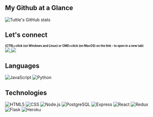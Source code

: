 ## My Github at a Glance
<!-- <img height="180em" src="https://github-readme-stats.vercel.app/api?username=jjtuttle&show_icons=true&hide_border=true&&count_private=true&include_all_commits=true" /> -->

![Tuttle's GitHub stats](https://github-readme-stats.vercel.app/api?username=jjtuttle&show_icons=true&theme=merko)

<!-- ![visitors](https://visitor-badge.glitch.me/badge?page_id=jjtuttle) -->

<!-- [![Tuttle's wakatime stats](https://github-readme-stats.vercel.app/api/wakatime?username=jjtuttle)](https://github.com/jjtuttle/github-readme-stats) -->

## Let's connect
<sub><sup>**(CTRL+click (on Windows and Linux) or CMD+click (on MacOS) on the link - to open in a new tab)**</sup></sub><br />
<a href="https://www.linkedin.com/in/jamesjtuttle/" target="_blank">
  <img src="https://img.shields.io/badge/LinkedIn-0077B5?style=for-the-badge&logo=linkedin&logoColor=white" />
</a>
<a href="https://angel.co/u/james-tuttle-3/" target="_blank">
  <img src="https://img.shields.io/badge/Angel_List-9933CC?style=for-the-badge&logo=AngelList&logoColor=white"/>
</a> 

## Languages
![JavaScript](https://img.shields.io/badge/JavaScript-F7DF1E?style=for-the-badge&logo=javascript&logoColor=black)
![Python](https://img.shields.io/badge/Python-14354C?style=for-the-badge&logo=python&logoColor=white) 


## Technologies
![HTML5](https://img.shields.io/badge/html5-%23E34F26.svg?style=for-the-badge&logo=html5&logoColor=white)
![CSS](https://img.shields.io/badge/CSS-239120?&style=for-the-badge&logo=css3&logoColor=white)
![Node.js](https://img.shields.io/badge/Node.js-43853D?style=for-the-badge&logo=node.js&logoColor=white)
![PostgreSQL](https://img.shields.io/badge/PostgreSQL-316192?style=for-the-badge&logo=postgresql&logoColor=white)
![Express](https://img.shields.io/badge/Express.js-404D59?style=for-the-badge)
![React](https://img.shields.io/badge/React-20232A?style=for-the-badge&logo=react&logoColor=61DAFB)
![Redux](https://img.shields.io/badge/Redux-593D88?style=for-the-badge&logo=redux&logoColor=white)
![Flask](https://img.shields.io/badge/Flask-000000?style=for-the-badge&logo=flask&logoColor=white)
![Heroku](https://img.shields.io/badge/Heroku-430098?style=for-the-badge&logo=heroku&logoColor=white)

<!--## WakaTime-->
<!--START_SECTION:waka-->
<!--END_SECTION:waka-->
